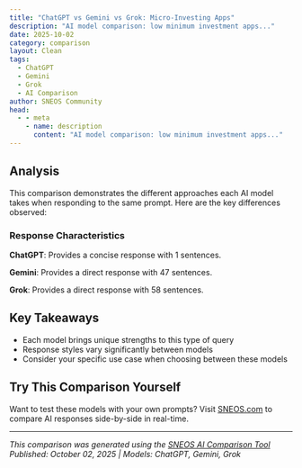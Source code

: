 ```yaml
---
title: "ChatGPT vs Gemini vs Grok: Micro-Investing Apps"
description: "AI model comparison: low minimum investment apps..."
date: 2025-10-02
category: comparison
layout: Clean
tags:
  - ChatGPT
  - Gemini
  - Grok
  - AI Comparison
author: SNEOS Community
head:
  - - meta
    - name: description
      content: "AI model comparison: low minimum investment apps..."
---
```


<ChatComparison
  title="ChatGPT vs Gemini vs Grok: Micro-Investing Apps"
  prompt="low minimum investment apps"
  :responses='{
    "ChatGPT": "Error calling OpenAI API.",
    "Gemini": "Okay, here are some popular investment apps known for having low or even no minimum investment requirements. Keep in mind that features, fees, and investment options can change, so always double-check directly with the app provider before making any decisions.\n\n**Apps with Low or No Minimum Investment:**\n\n*   **Stash:**\n    *   **Minimum:**  As little as $5 to start investing.  They have different subscription tiers with varying fees and features.\n    *   **Investment Options:** Stocks, ETFs (including fractional shares), and personalized advice.\n    *   **Key Features:**  Educational resources, automated investing options, and a debit card with stock rewards.\n\n*   **Acorns:**\n    *   **Minimum:**  Typically, you can start with as little as $5.\n    *   **Investment Options:** ETFs (diversified portfolios based on your risk tolerance).  They invest your spare change from purchases.\n    *   **Key Features:**  Round-ups (investing spare change), recurring investments, and educational content. They also offer Acorns Later (retirement accounts) and Acorns Spend (checking account).\n\n*   **Webull:**\n    *   **Minimum:**  No minimum to open an account, but you will need enough to purchase at least one fractional share.\n    *   **Investment Options:** Stocks, ETFs, options, and cryptocurrency (availability may vary by location).\n    *   **Key Features:** Commission-free trading, real-time market data, and advanced charting tools. Margin trading is available (with risks).\n\n*   **Robinhood:**\n    *   **Minimum:**  No minimum to open an account, but you will need enough to purchase at least one fractional share.\n    *   **Investment Options:** Stocks, ETFs, options, and cryptocurrency.\n    *   **Key Features:**  Commission-free trading, simple interface, and fractional shares.  Cash management features are also available.  Robinhood has been controversial, so do your research.\n\n*   **SoFi Invest:**\n    *   **Minimum:**  $0 to start investing in stocks and ETFs\n    *   **Investment Options:** Stocks, ETFs, and Cryptocurrency\n    *   **Key Features:** Fractional shares, automated investing, financial advice and educational resources.\n\n*   **Public.com:**\n    *   **Minimum:** As little as $1\n    *   **Investment Options:** Stocks, ETFs, and Cryptocurrency.\n    *   **Key Features:** Social investing features, fractional shares, and commission-free trading.\n\n**Important Considerations When Choosing an App:**\n\n*   **Fees:**  While many apps advertise \u0022commission-free\u0022 trading, they may have other fees, such as subscription fees, account maintenance fees, or transfer fees.  Understand the full fee structure.\n*   **Investment Options:**  Does the app offer the types of investments you\u0027re interested in (e.g., stocks, ETFs, bonds, cryptocurrency)?\n*   **Account Types:**  Does the app offer the type of account you need (e.g., taxable brokerage account, Roth IRA, traditional IRA)?\n*   **Educational Resources:**  Does the app provide resources to help you learn about investing?\n*   **User Interface:**  Is the app easy to use and navigate?  A simple interface can be helpful for beginners.\n*   **Customer Support:**  How responsive and helpful is the customer support team?\n*   **Security:**  What security measures does the app have in place to protect your account and personal information? Make sure the app uses strong encryption and offers two-factor authentication.\n*   **Fractional Shares:**  Fractional shares allow you to buy a portion of a stock, even if you don\u0027t have enough money to buy a full share.  This is a great way to start investing with a small amount of money.\n*   **Automatic Investments:** Can you set up recurring investments to automate your savings?\n*   **Research and Due Diligence:**  *Always* do your own research before investing in any stock, ETF, or other investment.  Don\u0027t rely solely on the information provided by the app.\n\n**Disclaimer:** *I am an AI Chatbot and not a financial advisor.  This information is for general knowledge and informational purposes only, and does not constitute investment advice. Investing involves risk, including the potential loss of principal. You should consult with a qualified financial advisor before making any investment decisions.*\n",
    "Grok": "Investing with a low minimum investment can be a great way to start building wealth, especially for beginners or those with limited funds. Several apps cater to this need by offering low or no minimum investment requirements, fractional shares, or micro-investing options. Below are some popular apps with low minimum investments:\n\n---\n\n### 1. **Acorns**\n- **Minimum Investment**: $5\n- **Key Features**:\n  - Automatically invests your spare change by rounding up purchases to the nearest dollar.\n  - Offers diversified portfolios based on your risk tolerance.\n  - Includes financial education tools.\n- **Fees**: $3\u2013$9 per month, depending on the plan.\n- **Best For**: Beginners who want hands-off investing and micro-investing.\n\n---\n\n### 2. **Stash**\n- **Minimum Investment**: $5\n- **Key Features**:\n  - Allows you to invest in fractional shares of stocks and ETFs.\n  - Offers personalized investment advice and educational content.\n  - Includes banking and budgeting tools.\n- **Fees**: $3\u2013$9 per month, depending on the plan.\n- **Best For**: New investors looking for guidance and fractional shares.\n\n---\n\n### 3. **Robinhood**\n- **Minimum Investment**: $1 (for fractional shares)\n- **Key Features**:\n  - Commission-free trades for stocks, ETFs, options, and crypto.\n  - Supports fractional share investing, so you can start with small amounts.\n  - User-friendly interface.\n- **Fees**: No commission fees, but there are optional premium plans (Robinhood Gold) starting at $5/month.\n- **Best For**: Those who want to trade stocks and ETFs with small amounts.\n\n---\n\n### 4. **Webull**\n- **Minimum Investment**: $0 (fractional shares starting at $5)\n- **Key Features**:\n  - Commission-free trading for stocks, ETFs, and options.\n  - Advanced charting tools and research for free.\n  - Offers fractional shares for certain stocks.\n- **Fees**: No commission fees; some fees for margin trading or advanced features.\n- **Best For**: Active traders or investors looking for free tools with low barriers to entry.\n\n---\n\n### 5. **Cash App Investing**\n- **Minimum Investment**: $1\n- **Key Features**:\n  - Allows you to buy fractional shares of stocks and Bitcoin.\n  - Simple, beginner-friendly platform integrated with Cash App for easy transfers.\n  - No commission fees.\n- **Fees**: None for standard stock trades; small fees for Bitcoin transactions.\n- **Best For**: Casual investors who already use Cash App and want simplicity.\n\n---\n\n### 6. **M1 Finance**\n- **Minimum Investment**: $100 (or $500 for retirement accounts)\n- **Key Features**:\n  - Allows you to create custom \u0022pies\u0022 (portfolios) with stocks and ETFs.\n  - Offers fractional shares and automatic rebalancing.\n  - Free to use with no commission fees.\n- **Fees**: $3/month for M1 Plus (optional premium plan); otherwise, free for basic features.\n- **Best For**: Investors who want control over their portfolio with a slightly higher starting investment.\n\n---\n\n### 7. **SoFi Invest**\n- **Minimum Investment**: $1\n- **Key Features**:\n  - Commission-free trading for stocks and ETFs.\n  - Offers fractional shares (called \u0022Stock Bits\u0022).\n  - Access to financial advisors and educational resources at no extra cost.\n- **Fees**: No commission fees; optional fees for premium services.\n- **Best For**: Beginners who want free access to financial planning tools.\n\n---\n\n### 8. **Public**\n- **Minimum Investment**: $0\n- **Key Features**:\n  - Commission-free trading for stocks and ETFs.\n  - Supports fractional shares, allowing small investments.\n  - Social investing features let you follow other investors and discuss strategies.\n- **Fees**: No commission fees; small fees for certain transactions like wire transfers.\n- **Best For**: Socially curious investors who want a community-driven platform.\n\n---\n\n### Things to Consider:\n- **Fees**: While many apps offer low or no commission fees, some charge monthly subscriptions or fees for premium features.\n- **Investment Options**: Not all apps offer the same range of investments\u2014some focus on stocks and ETFs, while others include crypto or robo-advisors.\n- **Risk Tolerance**: Investing always carries risks; start small and diversify to minimize potential losses.\n- **Account Types**: Check if the app supports individual accounts, retirement accounts (IRAs), or custodial accounts for minors.\n\nThese apps are widely accessible (mostly in the U.S.), but availability and features may vary by country. Be sure to check the app\u0027s policies and whether it operates in your region."
  }'
  published-date="10:23"
/>

## Analysis

This comparison demonstrates the different approaches each AI model takes when responding to the same prompt. Here are the key differences observed:

### Response Characteristics

**ChatGPT**: Provides a concise response with 1 sentences. 

**Gemini**: Provides a direct response with 47 sentences. 

**Grok**: Provides a direct response with 58 sentences. 

## Key Takeaways

- Each model brings unique strengths to this type of query
- Response styles vary significantly between models
- Consider your specific use case when choosing between these models

## Try This Comparison Yourself

Want to test these models with your own prompts? Visit [SNEOS.com](https://sneos.com) to compare AI responses side-by-side in real-time.

---

*This comparison was generated using the [SNEOS AI Comparison Tool](https://sneos.com)*
*Published: October 02, 2025 | Models: ChatGPT, Gemini, Grok*
